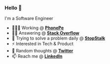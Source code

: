 ### Hello 👋

I'm a Software Engineer
- 🧑🏼‍💻 Working @ **[PhonePe](https://www.phonepe.com)**
- 👍🏻 Answering @ **[Stack Overflow](https://stackoverflow.com/users/6763544/sairaj-sawant)**
- 🎯 Trying to solve a problem daily @ **[StopStalk](https://www.stopstalk.com/user/profile/sairajsawant)**
- ⚡ Interested in Tech & Product
- 🎲 Random thoughts @ **[Twitter](https://twitter.com/sairajsawant_)**
- 📫 Reach me @ **[LinkedIn](https://www.linkedin.com/in/sairajsawant)** 

